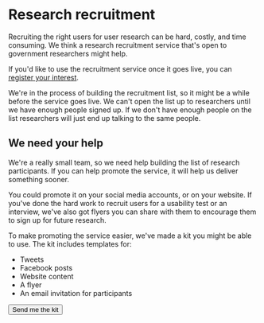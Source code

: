 # Research recruitment

Recruiting the right users for user research can be hard, costly, and time consuming. We think a research recruitment service that's open to government researchers might help. 

If you'd like to use the recruitment service once it goes live, you can [register your interest](https://forms.gle/UFhcuZURNnW6KCjB7). 

We're in the process of building the recruitment list, so it might be a while before the service goes live. We can't open the list up to researchers until we have enough people signed up. If we don't have enough people on the list researchers will just end up talking to the same people. 


## We need your help

We're a really small team, so we need help building the list of research participants. If you can help promote the service, it will help us deliver something sooner. 

You could promote it on your social media accounts, or on your website. If you've done the hard work to recruit users for a usability test or an interview, we've also got flyers you can share with them to encourage them to sign up for future research.

To make promoting the service easier, we've made a kit you might be able to use. The kit includes templates for:

- Tweets
- Facebook posts
- Website content
- A flyer
- An email invitation for participants


<p>
<a href="mailto:digital@finance.nsw.gov.au?subject=Please send me the research recruitment kit">
<button class="au-btn">Send me the kit</button>
</a>	
</p>
